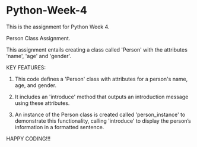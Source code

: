 # Python-Week-4
This is the assignment for Python Week 4.

Person Class Assignment.

This assignment entails creating a class called 'Person' with the attributes 'name', 'age' and 'gender'.

KEY FEATURES:

1. This code defines a 'Person' class with attributes for a person's name, age, and gender.

2. It includes an 'introduce' method that outputs an introduction message using these attributes.

3. An instance of the Person class is created called 'person_instance' to demonstrate this functionality, calling 'introduce' to display the person’s information in a formatted sentence.

HAPPY CODING!!!